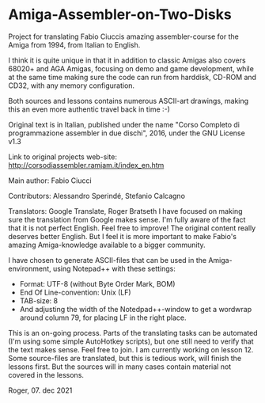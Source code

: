 # Amiga-Assembler-on-Two-Disks
Project for translating Fabio Ciuccis amazing assembler-course for the Amiga from 1994, from Italian to English.

I think it is quite unique in that it in addition to classic Amigas also covers 68020+ and AGA Amigas, focusing on demo and game development, while at the same time making sure the code can run from harddisk, CD-ROM and CD32, with any memory configuration.

Both sources and lessons contains numerous ASCII-art drawings, making this an even more authentic travel back in time :-)

Original text is in Italian, published under the name "Corso Completo di programmazione assembler in due dischi", 2016, under the GNU License v1.3

Link to original projects web-site: http://corsodiassembler.ramjam.it/index_en.htm

Main author: Fabio Ciucci

Contributors: Alessandro Sperindé, Stefanio Calcagno

Translators:
Google Translate, Roger Bratseth
I have focused on making sure the translation from Google makes sense. I'm fully aware of the fact that it is not perfect English. Feel free to improve! The original content really deserves better English. But I feel it is more important to make Fabio's amazing Amiga-knowledge available to a bigger community.

I have chosen to generate ASCII-files that can be used in the Amiga-environment, using Notepad++ with these settings:
- Format: UTF-8 (without Byte Order Mark, BOM)
- End Of Line-convention: Unix (LF)
- TAB-size: 8
- And adjusting the width of the Notedpad++-window to get a wordwrap around column 79, for placing LF in the right place.

This is an on-going process. Parts of the translating tasks can be automated (I'm using some simple AutoHotkey scripts), but one still need to verify that the text makes sense.
Feel free to join. I am currently working on lesson 12. Some source-files are translated, but this is tedious work, will finish the lessons first. But the sources will in many cases contain material not covered in the lessons.

Roger, 07. dec 2021
